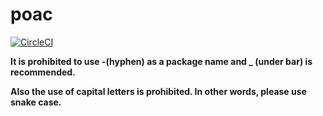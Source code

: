 # poac
[![CircleCI](https://circleci.com/gh/poacpm/poac.svg?style=svg)](https://circleci.com/gh/poacpm/poac)

**It is prohibited to use -(hyphen) as a package name and _ (under bar) is recommended.**

**Also the use of capital letters is prohibited. In other words, please use snake case.**
